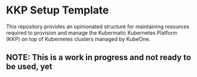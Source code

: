 # KKP Setup Template

This repository provides an opinionated structure for maintaining resources required to provision and manage the Kubermatic Kubernetes Platform (KKP) on top of Kubernetes clusters managed by KubeOne.

## NOTE: This is a work in progress and not ready to be used, yet
